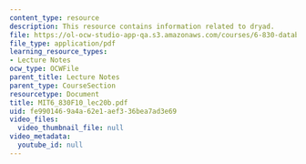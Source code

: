 ```yaml
---
content_type: resource
description: This resource contains information related to dryad.
file: https://ol-ocw-studio-app-qa.s3.amazonaws.com/courses/6-830-database-systems-fall-2010/fe9901469a4a62e1aef336bea7ad3e69_MIT6_830F10_lec20b.pdf
file_type: application/pdf
learning_resource_types:
- Lecture Notes
ocw_type: OCWFile
parent_title: Lecture Notes
parent_type: CourseSection
resourcetype: Document
title: MIT6_830F10_lec20b.pdf
uid: fe990146-9a4a-62e1-aef3-36bea7ad3e69
video_files:
  video_thumbnail_file: null
video_metadata:
  youtube_id: null
---
```

